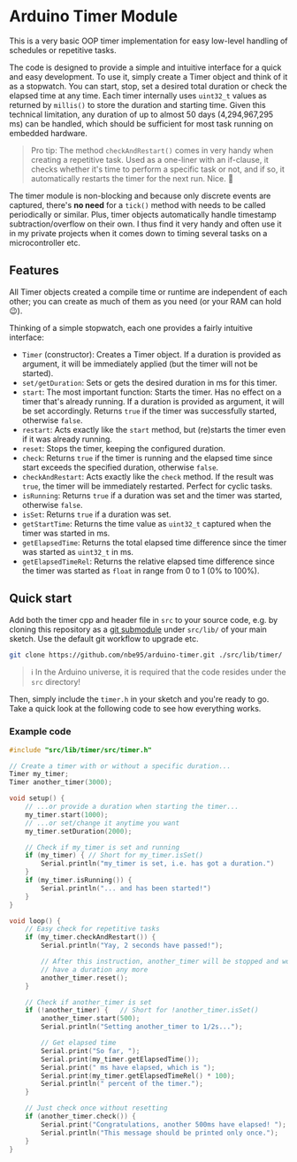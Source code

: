 # Arduino Timer Module

This is a very basic OOP timer implementation for easy low-level handling of
schedules or repetitive tasks.

The code is designed to provide a simple and intuitive interface for a quick and
easy development. To use it, simply create a Timer object and think of it as a
stopwatch. You can start, stop, set a desired total duration or check the
elapsed time at any time. Each timer internally uses `uint32_t` values as
returned by `millis()` to store the duration and starting time. Given this
technical limitation, any duration of up to almost 50 days (4,294,967,295 ms)
can be handled, which should be sufficient for most task running on embedded
hardware.

> Pro tip: The method `checkAndRestart()` comes in very handy when creating a
repetitive task. Used as a one-liner with an if-clause, it checks whether it's
time to perform a specific task or not, and if so, it automatically restarts the
timer for the next run. Nice. :tada:

The timer module is non-blocking and because only discrete events are captured,
there's **no need** for a `tick()` method with needs to be called periodically
or similar. Plus, timer objects automatically handle timestamp
subtraction/overflow on their own. I thus find it very handy and often use it
in my private projects when it comes down to timing several tasks on a
microcontroller etc.

## Features

All Timer objects created a compile time or runtime are independent of each
other; you can create as much of them as you need (or your RAM can hold :wink:).

Thinking of a simple stopwatch, each one provides a fairly intuitive
interface:

- `Timer` (constructor): Creates a Timer object. If a duration is provided as
  argument, it will be immediately applied (but the timer will not be started).
- `set/getDuration`: Sets or gets the desired duration in ms for this timer.
- `start`: The most important function: Starts the timer. Has no effect on a
  timer that's already running. If a duration is provided as argument, it will
  be set accordingly. Returns `true` if the timer was successfully started,
  otherwise `false`.
- `restart`: Acts exactly like the `start` method, but (re)starts the timer even
  if it was already running.
- `reset`: Stops the timer, keeping the configured duration.
- `check`: Returns `true` if the timer is running and the elapsed time since
  start exceeds the specified duration, otherwise `false`.
- `checkAndRestart`: Acts exactly like the `check` method. If the result was
  `true`, the timer will be immediately restarted. Perfect for cyclic tasks.
- `isRunning`: Returns `true` if a duration was set and the timer was started,
  otherwise `false`.
- `isSet`: Returns `true` if a duration was set.
- `getStartTime`: Returns the time value as `uint32_t` captured when the timer
  was started in ms.
- `getElapsedTime`: Returns the total elapsed time difference since the timer
  was started as `uint32_t` in ms.
- `getElapsedTimeRel`: Returns the relative elapsed time difference since the
  timer was started as `float` in range from 0 to 1 (0% to 100%).

## Quick start

Add both the timer cpp and header file in `src` to your source code, e.g. by
cloning this repository as a [git
submodule](https://git-scm.com/book/en/v2/Git-Tools-Submodules) under
`src/lib/` of your main sketch. Use the default git workflow to upgrade etc.

```sh
git clone https://github.com/nbe95/arduino-timer.git ./src/lib/timer/

```

> :information_source: In the Arduino universe, it is required that the code
resides under the `src` directory!

Then, simply include the `timer.h` in your sketch and you're ready to go.
Take a quick look at the following code to see how everything works.

### Example code

```cpp
#include "src/lib/timer/src/timer.h"

// Create a timer with or without a specific duration...
Timer my_timer;
Timer another_timer(3000);

void setup() {
    // ...or provide a duration when starting the timer...
    my_timer.start(1000);
    // ...or set/change it anytime you want
    my_timer.setDuration(2000);

    // Check if my_timer is set and running
    if (my_timer) { // Short for my_timer.isSet()
        Serial.println("my_timer is set, i.e. has got a duration.")
    }
    if (my_timer.isRunning()) {
        Serial.println("... and has been started!")
    }
}

void loop() {
    // Easy check for repetitive tasks
    if (my_timer.checkAndRestart()) {
        Serial.println("Yay, 2 seconds have passed!");

        // After this instruction, another_timer will be stopped and won't
        // have a duration any more
        another_timer.reset();
    }

    // Check if another_timer is set
    if (!another_timer) {   // Short for !another_timer.isSet()
        another_timer.start(500);
        Serial.println("Setting another_timer to 1/2s...");

        // Get elapsed time
        Serial.print("So far, ");
        Serial.print(my_timer.getElapsedTime());
        Serial.print(" ms have elapsed, which is ");
        Serial.print(my_timer.getElapsedTimeRel() * 100);
        Serial.println(" percent of the timer.");
    }

    // Just check once without resetting
    if (another_timer.check()) {
        Serial.print("Congratulations, another 500ms have elapsed! ");
        Serial.println("This message should be printed only once.");
    }
}
```
